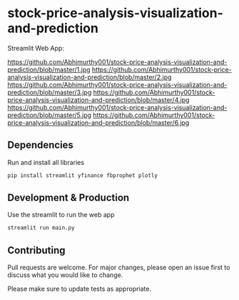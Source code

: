 # stock-price-analysis-visualization-and-prediction

Streamlit Web App:

https://github.com/Abhimurthy001/stock-price-analysis-visualization-and-prediction/blob/master/1.jpg
https://github.com/Abhimurthy001/stock-price-analysis-visualization-and-prediction/blob/master/2.jpg
https://github.com/Abhimurthy001/stock-price-analysis-visualization-and-prediction/blob/master/3.jpg
https://github.com/Abhimurthy001/stock-price-analysis-visualization-and-prediction/blob/master/4.jpg
https://github.com/Abhimurthy001/stock-price-analysis-visualization-and-prediction/blob/master/5.jpg
https://github.com/Abhimurthy001/stock-price-analysis-visualization-and-prediction/blob/master/6.jpg


## Dependencies

Run and install all libraries

```bash
pip install streamlit yfinance fbprophet plotly
```

## Development & Production

Use the streamlit to run the web app

```bash
streamlit run main.py
```

## Contributing

Pull requests are welcome. For major changes, please open an issue first to discuss what you would like to change.

Please make sure to update tests as appropriate.
